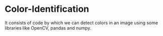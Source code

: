 # Color-Identification
It consists of code by which we can detect colors in an image using some libraries like OpenCV, pandas and numpy.
